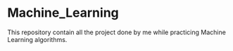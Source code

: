 # Machine_Learning
This repository contain all the project done by me while practicing Machine Learning algorithms.
